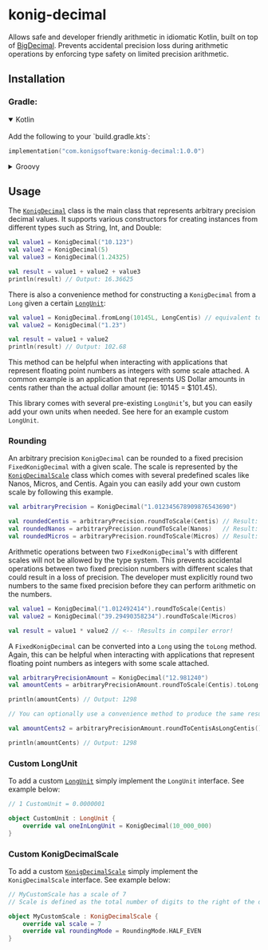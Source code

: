 # konig-decimal

Allows safe and developer friendly arithmetic in idiomatic Kotlin, built on top of [BigDecimal](https://docs.oracle.com/javase/8/docs/api/java/math/BigDecimal.html). 
Prevents accidental precision loss during arithmetic operations by enforcing type safety on limited precision arithmetic.

Installation
------------

### Gradle:

<details open>
<summary>Kotlin</summary>
<br>
Add the following to your `build.gradle.kts`:

```kotlin
implementation("com.konigsoftware:konig-decimal:1.0.0")
```
</details>

<details>
<summary>Groovy</summary>
<br>
Add the following to your `build.gradle`:

```groovy
implementation 'com.konigsoftware:konig-decimal:1.0.0'
```
</details>

Usage
-----

The [`KonigDecimal`](https://github.com/konigsoftware/konig-decimal/blob/main/lib/src/main/kotlin/com/konigsoftware/decimal/KonigDecimal.kt) class is the main class that represents arbitrary precision decimal values. It supports
various constructors for creating instances from different types such as String, Int, and Double:

```kotlin
val value1 = KonigDecimal("10.123")
val value2 = KonigDecimal(5)
val value3 = KonigDecimal(1.24325)

val result = value1 + value2 + value3
println(result) // Output: 16.36625
```

There is also a convenience method for constructing a `KonigDecimal` from a `Long` given a certain [`LongUnit`](https://github.com/konigsoftware/konig-decimal/blob/main/lib/src/main/kotlin/com/konigsoftware/decimal/LongUnit.kt):

```kotlin
val value1 = KonigDecimal.fromLong(10145L, LongCentis) // equivalent to 101.45
val value2 = KonigDecimal("1.23")

val result = value1 + value2
println(result) // Output: 102.68
```

This method can be helpful when interacting with applications that represent floating point numbers as integers with 
some scale attached. A common example is an application that represents US Dollar amounts in cents rather than the actual
dollar amount (ie: 10145 = $101.45). 

This library comes with several pre-existing `LongUnit`'s, but you can easily add your own units when needed. See here for 
an example custom `LongUnit`.

### Rounding

An arbitrary precision `KonigDecimal` can be rounded to a fixed precision `FixedKonigDecimal` with a given scale. The scale
is represented by the [`KonigDecimalScale`](https://github.com/konigsoftware/konig-decimal/blob/main/lib/src/main/kotlin/com/konigsoftware/decimal/KonigDecimalScale.kt) class
which comes with several predefined scales like Nanos, Micros, and Centis. Again you can easily add your own custom scale 
by following this example.

```kotlin
val arbitraryPrecision = KonigDecimal("1.012345678909876543690")

val roundedCentis = arbitraryPrecision.roundToScale(Centis) // Result: FixedKonigDecimal<Centis>("1.01")
val roundedNanos = arbitraryPrecision.roundToScale(Nanos)   // Result: FixedKonigDecimal<Nanos>("1.012345679")
val roundedMicros = arbitraryPrecision.roundToScale(Micros) // Result: FixedKonigDecimal<Micros>("1.012346")
```

Arithmetic operations between two `FixedKonigDecimal`'s with different scales will not be allowed by the type system. This 
prevents accidental operations between two fixed precision numbers with different scales that could result in a loss of precision.
The developer must explicitly round two numbers to the same fixed precision before they can perform arithmetic on the numbers.

```kotlin
val value1 = KonigDecimal("1.012492414").roundToScale(Centis)
val value2 = KonigDecimal("39.29490358234").roundToScale(Micros)

val result = value1 * value2 // <-- !Results in compiler error!
```

A `FixedKonigDecimal` can be converted into a `Long` using the `toLong` method. Again, this can be helpful when interacting with applications that represent floating point numbers as integers with
some scale attached.

```kotlin
val arbitraryPrecisionAmount = KonigDecimal("12.981240")
val amountCents = arbitraryPrecisionAmount.roundToScale(Centis).toLong(LongCentis)

println(amountCents) // Output: 1298

// You can optionally use a convenience method to produce the same result

val amountCents2 = arbitraryPrecisionAmount.roundToCentisAsLongCentis()

println(amountCents) // Output: 1298
```

### Custom LongUnit

To add a custom [`LongUnit`](https://github.com/konigsoftware/konig-decimal/blob/main/lib/src/main/kotlin/com/konigsoftware/decimal/LongUnit.kt) simply
implement the `LongUnit` interface. See example below:

```kotlin
// 1 CustomUnit = 0.0000001

object CustomUnit : LongUnit {
    override val oneInLongUnit = KonigDecimal(10_000_000)
}
```

### Custom KonigDecimalScale

To add a custom [`KonigDecimalScale`](https://github.com/konigsoftware/konig-decimal/blob/main/lib/src/main/kotlin/com/konigsoftware/decimal/KonigDecimalScale.kt)
simply implement the `KonigDecimalScale` interface. See example below:

```kotlin
// MyCustomScale has a scale of 7
// Scale is defined as the total number of digits to the right of the decimal point

object MyCustomScale : KonigDecimalScale { 
    override val scale = 7 
    override val roundingMode = RoundingMode.HALF_EVEN
}
```
